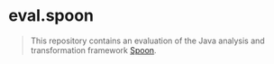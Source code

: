# eval.spoon
> This repository contains an evaluation of the Java analysis and transformation framework [Spoon](http://spoon.gforge.inria.fr/index.html).
